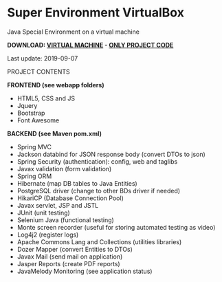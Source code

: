 # Super Environment VirtualBox
Java Special Environment on a virtual machine

**DOWNLOAD: [VIRTUAL MACHINE](https://github.com/Virtual-Machines/Super-Environment-VirtualBox/releases/download/latest/DavidSuperEnvironment.ova) - [ONLY PROJECT CODE](https://github.com/Virtual-Machines/Super-Environment-VirtualBox/archive/master.zip)**

Last update: 2019-09-07

PROJECT CONTENTS

**FRONTEND (see webapp folders)**
- HTML5, CSS and JS
- Jquery
- Bootstrap
- Font Awesome

**BACKEND (see Maven pom.xml)**
- Spring MVC
- Jackson databind for JSON response body (convert DTOs to json)
- Spring Security (authentication): config, web and taglibs
- Javax validation (form validation)
- Spring ORM
- Hibernate (map DB tables to Java Entities)
- PostgreSQL driver (change to other BDs driver if needed)
- HikariCP (Database Connection Pool)
- Javax servlet, JSP and JSTL
- JUnit (unit testing)
- Selenium Java (functional testing)
- Monte screen recorder (useful for storing automated testing as video)
- Log4j2 (register logs)
- Apache Commons Lang and Collections (utilities libraries)
- Dozer Mapper (convert Entities to DTOs)
- Javax Mail (send mail on application)
- Jasper Reports (create PDF reports)
- JavaMelody Monitoring (see application status)
